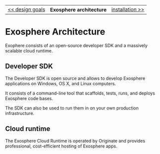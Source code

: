<table>
  <tr>
    <td><a href="01_design_goals.md">&lt;&lt; design goals</a></td>
    <th>Exosphere architecture</th>
    <td><a href="03_installation.md">installation &gt;&gt;</a></td>
  </tr>
</table>


# Exosphere Architecture

Exophere consists of an open-source developer SDK and a massively scalable cloud runtime.


## Developer SDK

The Developer SDK is open source
and allows to develop Exosphere applications on Windows, OS X, and Linux computers.

It consists of a command-line tool that scaffolds, tests,
runs, and deploys Exosphere code bases.

The SDK can also be used to run them in on your own production infrastructure.


## Cloud runtime

The Exosphere Cloud Runtime is operated by Originate
and provides professional, cost-efficient hosting of Exosphere apps.
